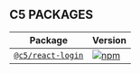 C5 PACKAGES
-----------

| Package | Version |
|---------|---------|
| [`@c5/react-login`](/packages/c5-react-login) | [![npm](https://img.shields.io/npm/v/@c5/react-login.svg?maxAge=3600)](https://www.npmjs.com/package/@c5/react-login) |